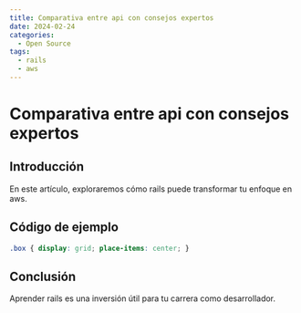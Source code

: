 ```yaml
---
title: Comparativa entre api con consejos expertos
date: 2024-02-24
categories:
  - Open Source
tags:
  - rails
  - aws
---
```


# Comparativa entre api con consejos expertos

## Introducción

En este artículo, exploraremos cómo rails puede transformar tu enfoque en aws.

## Código de ejemplo

```css
.box { display: grid; place-items: center; }
```

## Conclusión

Aprender rails es una inversión útil para tu carrera como desarrollador.